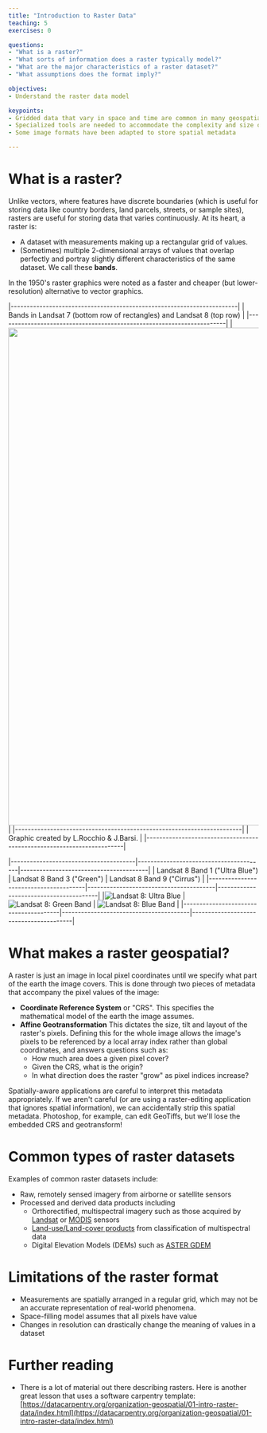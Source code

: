 ```yaml
---
title: "Introduction to Raster Data"
teaching: 5
exercises: 0

questions:
- "What is a raster?"
- "What sorts of information does a raster typically model?"
- "What are the major characteristics of a raster dataset?"
- "What assumptions does the format imply?"

objectives:
- Understand the raster data model

keypoints:
- Gridded data that vary in space and time are common in many geospatial applications
- Specialized tools are needed to accommodate the complexity and size of many raster datasets
- Some image formats have been adapted to store spatial metadata

---
```


# What is a raster?

Unlike vectors, where features have discrete boundaries (which is useful for
storing data like country borders, land parcels, streets, or sample sites), rasters are
useful for storing data that varies continuously.  At its heart, a raster is:

* A dataset with measurements making up a rectangular grid of values.
* (Sometimes) multiple 2-dimensional arrays of values that overlap perfectly and
  portray slightly different characteristics of the same dataset.  We call
  these **bands**.

In the 1950's raster graphics were noted as a faster and cheaper (but
lower-resolution) alternative to vector graphics.

|-----------------------------------------------------------------------|
| Bands in Landsat 7 (bottom row of rectangles) and Landsat 8 (top row) |
|-----------------------------------------------------------------------|
| <img src="ETM+vOLI-TIRS-web_Feb20131.jpg" style="width: 1000px;"/>    |
|-----------------------------------------------------------------------|
| Graphic created by L.Rocchio & J.Barsi.                               |
|-----------------------------------------------------------------------|


|---------------------------------------|----------------------------------------|----------------------------------------|
| Landsat 8 Band 1 ("Ultra Blue")       | Landsat 8 Band 3 ("Green")             | Landsat 8 Band 9 ("Cirrus")            |
|---------------------------------------|----------------------------------------|----------------------------------------|
|![Landsat 8: Ultra Blue](L8_band1.png) | ![Landsat 8: Green Band](L8_green.png) | ![Landsat 8: Blue Band](L8_cirrus.png) |
|---------------------------------------|----------------------------------------|----------------------------------------|


# What makes a raster geospatial?

A raster is just an image in local pixel coordinates until we specify what part
of the earth the image covers.  This is done through two pieces of metadata
that accompany the pixel values of the image:

* **Coordinate Reference System** or "CRS". This specifies the mathematical
  model of the earth the image assumes.
* **Affine Geotransformation** This dictates the size, tilt and layout of the
  raster's pixels.  Defining this for the whole image allows the image's pixels
  to be referenced by a local array index rather than global coordinates, and answers
  questions such as:
    * How much area does a given pixel cover?
    * Given the CRS, what is the origin?
    * In what direction does the raster "grow" as pixel indices increase?

Spatially-aware applications are careful to interpret this metadata
appropriately.  If we aren't careful (or are using a raster-editing application
that ignores spatial information), we can accidentally strip this spatial
metadata.  Photoshop, for example, can edit GeoTiffs, but we'll lose the embedded
CRS and geotransform!

# Common types of raster datasets

Examples of common raster datasets include:

* Raw, remotely sensed imagery from airborne or satellite sensors
* Processed and derived data products including
    * Orthorectified, multispectral imagery such as those acquired by [Landsat](https://landsat.usgs.gov) or [MODIS](https://modis.gsfc.nasa.gov) sensors
    * [Land-use/Land-cover products](https://www.mrlc.gov/nlcd2011.php) from classification of multispectral data
    * Digital Elevation Models (DEMs) such as [ASTER GDEM](https://asterweb.jpl.nasa.gov/gdem.asp)

# Limitations of the raster format
* Measurements are spatially arranged in a regular grid, which may not be an
  accurate representation of real-world phenomena.
* Space-filling model assumes that all pixels have value
* Changes in resolution can drastically change the meaning of values in a dataset

# Further reading

* There is a lot of material out there describing rasters. Here is another great lesson that uses a software carpentry template: [https://datacarpentry.org/organization-geospatial/01-intro-raster-data/index.html](https://datacarpentry.org/organization-geospatial/01-intro-raster-data/index.html)
